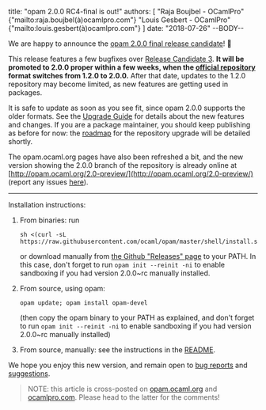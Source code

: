 title: "opam 2.0.0 RC4-final is out!"
authors: [
  "Raja Boujbel - OCamlPro" {"mailto:raja.boujbel(à)ocamlpro.com"}
  "Louis Gesbert - OCamlPro" {"mailto:louis.gesbert(à)ocamlpro.com"}
]
date: "2018-07-26"
--BODY--

We are happy to announce the [opam 2.0.0 final release candidate](https://github.com/ocaml/opam/releases/tag/2.0.0-rc4)! 🍾 

This release features a few bugfixes over [Release Candidate 3](../opam-2-0-0-rc3). **It will be promoted to 2.0.0 proper within a few weeks, when the [official repository](https://github.com/ocaml/opam-repository) format switches from 1.2.0 to 2.0.0.** After that date, updates to the 1.2.0 repository may become limited, as new features are getting used in packages.

It is safe to update as soon as you see fit, since opam 2.0.0 supports the older formats. See the [Upgrade Guide](http://opam.ocaml.org/2.0-preview/doc/Upgrade_guide.html) for details about the new features and changes. If you are a package maintainer, you should keep publishing as before for now: the [roadmap](https://opam.ocaml.org/blog/opam-2-0-0-repo-upgrade-roadmap) for the repository upgrade will be detailed shortly.

The opam.ocaml.org pages have also been refreshed a bit, and the new version showing the 2.0.0 branch of the repository is already online at [http://opam.ocaml.org/2.0-preview/](http://opam.ocaml.org/2.0-preview/) (report any issues [here](https://github.com/ocaml/opam2web/issues)).


---

Installation instructions:

1. From binaries: run

    ```
    sh <(curl -sL https://raw.githubusercontent.com/ocaml/opam/master/shell/install.sh)
    ```

    or download manually from [the Github "Releases" page](https://github.com/ocaml/opam/releases/tag/2.0.0-rc4) to your PATH. In this case, don't forget to run `opam init --reinit -ni` to enable sandboxing if you had version 2.0.0~rc manually installed.

2. From source, using opam:

    ```
    opam update; opam install opam-devel
    ```

   (then copy the opam binary to your PATH as explained, and don't forget to run `opam init --reinit -ni` to enable sandboxing if you had version 2.0.0~rc manually installed)

3. From source, manually: see the instructions in the [README](https://github.com/ocaml/opam/tree/2.0.0-rc4#compiling-this-repo).

We hope you enjoy this new version, and remain open to [bug reports](https://github.com/ocaml/opam/issues) and [suggestions](https://github.com/ocaml/opam/issues).

> NOTE: this article is cross-posted on [opam.ocaml.org](https://opam.ocaml.org/blog/) and [ocamlpro.com](http://www.ocamlpro.com/category/blog/). Please head to the latter for the comments!
